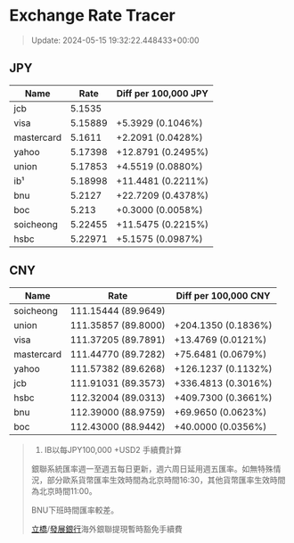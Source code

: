 # Exchange Rate Tracer

> Update: 2024-05-15 19:32:22.448433+00:00

## JPY

| Name       |    Rate | Diff per 100,000 JPY   |
|------------|---------|------------------------|
| jcb        | 5.1535  |                        |
| visa       | 5.15889 | +5.3929 (0.1046%)      |
| mastercard | 5.1611  | +2.2091 (0.0428%)      |
| yahoo      | 5.17398 | +12.8791 (0.2495%)     |
| union      | 5.17853 | +4.5519 (0.0880%)      |
| ib¹        | 5.18998 | +11.4481 (0.2211%)     |
| bnu        | 5.2127  | +22.7209 (0.4378%)     |
| boc        | 5.213   | +0.3000 (0.0058%)      |
| soicheong  | 5.22455 | +11.5475 (0.2215%)     |
| hsbc       | 5.22971 | +5.1575 (0.0987%)      |

## CNY

| Name       | Rate                | Diff per 100,000 CNY   |
|------------|---------------------|------------------------|
| soicheong  | 111.15444	(89.9649) |                        |
| union      | 111.35857	(89.8000) | +204.1350 (0.1836%)    |
| visa       | 111.37205	(89.7891) | +13.4769 (0.0121%)     |
| mastercard | 111.44770	(89.7282) | +75.6481 (0.0679%)     |
| yahoo      | 111.57382	(89.6268) | +126.1237 (0.1132%)    |
| jcb        | 111.91031	(89.3573) | +336.4813 (0.3016%)    |
| hsbc       | 112.32004	(89.0313) | +409.7300 (0.3661%)    |
| bnu        | 112.39000	(88.9759) | +69.9650 (0.0623%)     |
| boc        | 112.43000	(88.9442) | +40.0000 (0.0356%)     |


> 1. IB以每JPY100,000 +USD2 手續費計算
>
> 銀聯系統匯率週一至週五每日更新，週六周日延用週五匯率。如無特殊情況，部分歐系貨幣匯率生效時間為北京時間16:30，其他貨幣匯率生效時間為北京時間11:00。
>
> BNU下班時間匯率較差。
>
> [立橋](https://www.wlbank.com.mo/uploads/ueditor/file/20181211/1544536513900230.pdf)/[發展銀行](https://www.mdb.com.mo/Service_Charges_20230728.pdf)海外銀聯提現暫時豁免手續費

